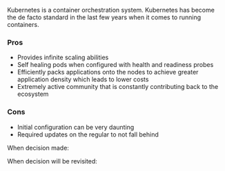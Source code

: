 Kubernetes is a container orchestration system. Kubernetes has become the de facto standard in the last few years when it comes to running containers. 

### Pros
* Provides infinite scaling abilities
* Self healing pods when configured with health and readiness probes
* Efficiently packs applications onto the nodes to achieve greater application density which leads to lower costs
* Extremely active community that is constantly contributing back to the ecosystem

### Cons
* Initial configuration can be very daunting
* Required updates on the regular to not fall behind

When decision made:

When decision will be revisited:
